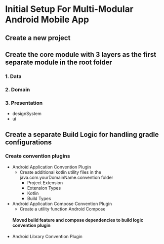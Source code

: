 # Initial Setup For Multi-Modular Android Mobile App

## Create a new project
## Create the core module with 3 layers as the first separate module in the root folder
### 1. Data
### 2. Domain
### 3. Presentation
* designSystem
* ui

## Create a separate Build Logic for handling gradle configurations
### Create convention plugins
* Android Application Convention Plugin
  * Create additional kotlin utility files in the java.com.yourDomainName.convention folder
    * Project Extension
    * Extension Types
    * Kotlin
    * Build Types
* Android Application Compose Convention Plugin
  * Create a utility function Android Compose
  #### Moved build feature and compose dependencies to build logic convention plugin
* Android Library Convention Plugin
